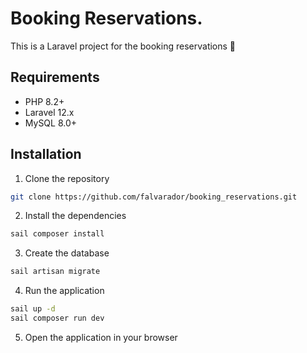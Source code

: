 # Booking Reservations.

This is a Laravel project for the booking reservations 🐘

## Requirements

- PHP 8.2+
- Laravel 12.x
- MySQL 8.0+

## Installation

1. Clone the repository

```bash
git clone https://github.com/falvarador/booking_reservations.git
```

2. Install the dependencies

```bash
sail composer install
```

3. Create the database

```bash
sail artisan migrate
```

4. Run the application

```bash
sail up -d
sail composer run dev
```

5. Open the application in your browser
